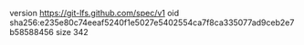 version https://git-lfs.github.com/spec/v1
oid sha256:e235e80c74eeaf5240f1e5027e5402554ca7f8ca335077ad9ceb2e7b58588456
size 342
